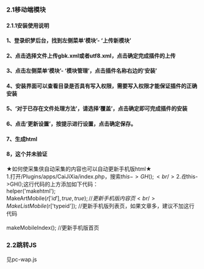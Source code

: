 ### 2.1移动端模块
#### 2.1.1安装使用说明
#### 1、登录织梦后台，找到左侧菜单‘模块’- ‘上传新模块’
#### 2、点击选择文件上传gbk.xml或者utf8.xml，点击确定完成插件的上传
#### 3、点击左侧菜单‘模块’- ‘模块管理’，点击插件名称右边的‘安装’
#### 4、安装界面可以查看目录是否具有写入权限，需要写入权限才能保证插件的正确安装
#### 5、‘对于已存在文件处理方法’，请选择‘覆盖’，点击确定即可完成插件的安装
#### 6、点击‘更新设置’，按提示进行设置，点击确定保存。
#### 7、生成html
#### 8，这个并未验证
★如何使采集侠自动采集的内容也可以自动更新手机版html★
<br/>
1.打开/Plugins/apps/CaiJiXia/index.php，搜索$this->GH();
<br/>
2.在$this->GH();这行代码的上方添加如下代码：
<br/>
helper('makehtml');
<br/>
MakeArtMobile($r['id'],true,true);  //更新手机版内容页	
<br/>
MakeListMobile($r['typeid']);	   //更新手机版列表页，如果文章多，建议不加这行代码	
<br/>
makeMobileIndex();  	   //更新手机版首页	




### 2.2跳转JS
见pc-wap.js
